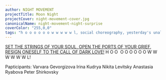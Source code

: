 ```yaml
---
author: NIGHT MOVEMENT
projectTitle: Moon Night
projectCover: night-movement-cover.jpg
canonicalName: night-movement-night-surprise
coverColor: "255,0,0"
tags: "h o o o o o o w w w w w l, social choreography, yesterday's unalienated celebration, dispersed collectivity, sports interest, exploitation of hidden motivation, contingency"
---
```


[SET THE STRINGS OF YOUR SOUL, OPEN THE PORTS OF YOUR GRIEF, RESIGN ONESELF TO THE CALL OF DARK LOVE!][1]
H O  O  O  O  O  O  O  O W W W W W W L!

Papticipants:
Varvara Gevorgizova
Irina Kudrya
Nikita Levitsky
Anastasia Ryabova
Peter Shirkovsky

[1]:	https://docs.google.com/spreadsheets/d/1er3GHmQH-4JnEC58ZrFpgyUM3de2y3Qb8udQ_5pNel8/edit#gid=17508496%20
